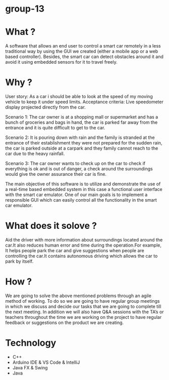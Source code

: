 # group-13

# What ?
A software that allows an end user to control a smart car remotely in a less traditional way by using the GUI we created (either a mobile app or a web based controller). Besides, the smart car can detect obstacles around it and avoid it using embedded sensors for it to travel freely.
# Why ?
User story: As a car i should be able to look at the speed of my moving vehicle to keep it under speed limits.
Acceptance criteria: Live speedometer display projected directly from the car.

Scenario 1: The car owner is at a shopping mall or supermarket and has a bunch of groceries and bags in hand, the car is parked far away from the entrance and it is quite difficult to get to the car.

Scenario 2: It is pouring down with rain and the family is stranded at the entrance of their establishment they were not prepared for the sudden rain, the car is parked outside at a carpark  and they family cannot reach to the car due to the heavy rainfall.

Scenario 3: The car owner wants to check up on the car to check if everything is ok and is out of danger, a check around the surroundings would give the owner assurance their car is fine.


The main objective of this software is to utilize and demonstrate the use of a real-time based embedded system in this case a functional user interface with the smart car emulator. One of our main goals is to implement a responsible GUI which can easily control all the functionality in the smart car emulator.  

# What does it solove ?
Aid the driver with more information about surroundings located around the car.It also reduces human error and time during the  operation.For example, It helps people park the car and give suggestions when people are controlling the car.It contains autonomous driving which allows the car to park by itself.

# How ? 
We are going to solve the above mentioned problems through an agile method of working. To do so we are going to have regular group meetings in which we discuss and decide our tasks that we are going to complete till the next meeting. In addition we will also have Q&A sessions with the TA’s or teachers throughout the time we are working on the project to have regular feedback or suggestions on the product we are creating.

# Technology 
- C++
- Arduino IDE & VS Code & IntelliJ
- Java FX  &  Swing
- Java
